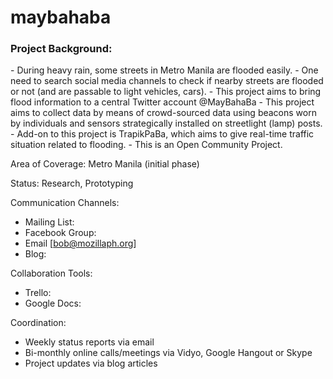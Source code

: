 # maybahaba

<h3>Project Background:</h3>
- During heavy rain, some streets in Metro Manila are flooded easily.
- One need to search social media channels to check if nearby streets are flooded or not (and are passable to light vehicles, cars).
- This project aims to bring flood information to a central Twitter account @MayBahaBa
- This project aims to collect data by means of crowd-sourced data using beacons worn by individuals and sensors strategically installed on streetlight (lamp) posts.
- Add-on to this project is TrapikPaBa, which aims to give real-time traffic situation related to flooding.
- This is an Open Community Project.
 
Area of Coverage:
Metro Manila (initial phase)

Status:
Research, Prototyping

Communication Channels:
- Mailing List:
- Facebook Group:
- Email [bob@mozillaph.org]
- Blog:

Collaboration Tools:
- Trello:
- Google Docs:

Coordination:
- Weekly status reports via email
- Bi-monthly online calls/meetings via Vidyo, Google Hangout or Skype
- Project updates via blog articles

